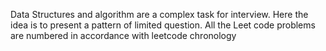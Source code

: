 Data Structures and algorithm are a complex task for interview. Here the idea is to present a pattern of limited question. All the Leet code problems are numbered in accordance with leetcode chronology
